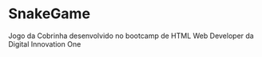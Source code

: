 # SnakeGame
Jogo da Cobrinha desenvolvido no bootcamp de HTML Web Developer da Digital Innovation One
